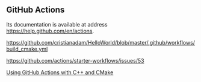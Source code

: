 
## GitHub Actions

Its documentation is available at address <https://help.github.com/en/actions>.

https://github.com/cristianadam/HelloWorld/blob/master/.github/workflows/build_cmake.yml

https://github.com/actions/starter-workflows/issues/53

[Using GitHub Actions with C++ and CMake](https://cristianadam.eu/20191222/using-github-actions-with-c-plus-plus-and-cmake/)

